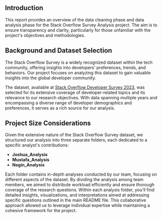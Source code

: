 

## Introduction

This report provides an overview of the data cleaning phase and data analysis phase for the Stack Overflow Survey Analysis project. The aim is to ensure transparency and clarity, particularly for those unfamiliar with the project's objectives and methodologies.

## Background and Dataset Selection
The Stack Overflow Survey is a widely recognized dataset within the tech community, offering insights into developers' preferences, trends, and behaviors. Our project focuses on analyzing this dataset to gain valuable insights into the global developer community.

The dataset, available at [Stack Overflow Developer Survey 2023](https://survey.stackoverflow.co/), was selected for its extensive coverage of developer-related topics and its relevance to our research objectives. With data spanning multiple years and encompassing a diverse range of developer demographics and preferences, it serves as a rich source for our analysis.

## Project Size Considerations
Given the extensive nature of the Stack Overflow Survey dataset, we structured our analysis into three separate folders, each dedicated to a specific analyst's contributions:

- **Joshua_Analysis**
- **Mustafa_Analysis**
- **Negin_Analysis**

Each folder contains in-depth analyses conducted by our team, focusing on different aspects of the dataset. By dividing the analysis among team members, we aimed to distribute workload efficiently and ensure thorough coverage of the research questions.
Within each analysis folder, you'll find detailed insights, visualizations, and interpretations aimed at addressing specific questions outlined in the main README file. This collaborative approach allowed us to leverage individual expertise while maintaining a cohesive framework for the project.
